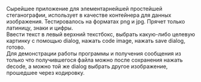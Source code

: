 
Сырейшее приложение для элементарнейшей простейшей стеганографии, использует в качестве контейнера для данных изображения. Тестировалось на форматах png и jpg. Прячет только латиницу, знаки и цифры.<br> 
Ввести текст в левый верхний текстбокс, выбрать какую-либо целевую картинку с помощью dialog, нажать code image, нажать save dialog, готово.<br> 
Для демонстрации работы программы и получения сообщения из только что получившегося файла можно после сохранения нажать decode, а можно той же dialog выбрать другое изображение, прошедшее через кодировку.<br> 
